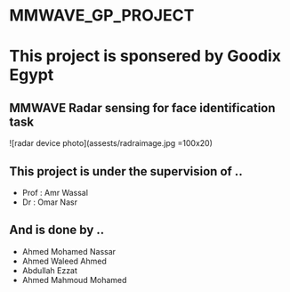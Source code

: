 # **MMWAVE_GP_PROJECT**

# This project is sponsered by Goodix Egypt

## MMWAVE Radar sensing for face identification task

![radar device photo](assests/radraimage.jpg =100x20)  

## This project is under the supervision of ..
- Prof : Amr Wassal 
- Dr : Omar Nasr


## And is done by ..
- Ahmed Mohamed Nassar
- Ahmed Waleed Ahmed
- Abdullah Ezzat
- Ahmed Mahmoud Mohamed
